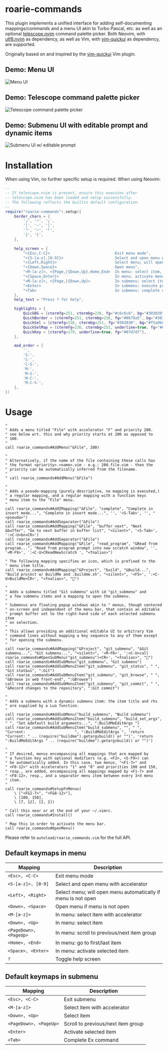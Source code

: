 # roarie-commands

This plugin implements a unified interface for adding self-documenting
mappings/commands and a menu UI akin to Turbo Pascal, etc. as well as
an optional [telescope.nvim](https://github.com/nvim-telescope/telescope.nvim)
command palette picker. Both Neovim, with [utf8.nvim](https://github.com/uga-rosa/utf8.nvim)
as dependency, as well as Vim, with [vim-quickui](https://github.com/skywind3000/vim-quickui)
as dependency, are supported.  
  
Originally based on and inspired by the [vim-quickui](https://github.com/skywind3000/vim-quickui)
Vim plugin.

## Demo: Menu UI
![Menu UI](https://github.com/lalbornoz/roarie-commands.vim/blob/master/Screenshot1.png?raw=true)

## Demo: Telescope command palette picker
![Telescope command palette picker](https://github.com/lalbornoz/roarie-commands.vim/blob/master/Screenshot2.png?raw=true)

## Demo: Submenu UI with editable prompt and dynamic items
![Submenu UI w/ editable prompt](https://github.com/lalbornoz/roarie-commands.vim/blob/master/Screenshot3.png?raw=true)

# Installation

When using Vim, no further specific setup is required. When using Neovim:

```lua
--
-- If telescope.nvim is present, ensure this executes after
-- telescope.nvim has been loaded and setup successfully.
-- The following reflects the builtin default configuration.
--
require("roarie-commands").setup({
	border_chars = {
		'╭', '─', '╮',
		'│', '─', '│',
		'╰', '─', '╯',
		'├', '┤',
	},

	help_screen = {
		"<{Esc,C-C}>                             Exit menu mode",
		"<{S-[a-z],[0-9]}>                       Select and open menu with accelerator",
		"<{Left,Right}>                          Select menu; will open menu automatically if menu is not open",
		"<{Down,Space}>                          Open menu",
		"<M-[a-z]>, <{Page,}{Down,Up},Home,End>  In menu: select item, scroll through items",
		"<{Space,Enter}>                         In menu: activate menu item",
		"<M-[a-z]>, <{Page,}{Down,Up}>           In submenu: select item with accelerator",
		"<Enter>                                 In submenu: execute prompt",
		"<Tab>                                   In submenu: complete ex command",
	},
	help_text = "Press ? for help",

	highlights = {
		QuickBG = {ctermfg=251, ctermbg=236, fg="#c6c6c6", bg="#303030"},
		QuickBorder = {ctermfg=251, ctermbg=236, fg="#0679a5", bg="#303030"},
		QuickSel = {ctermfg=236, ctermbg=251, fg="#303030", bg="#f5a9b8"},
		QuickSelMap = {ctermfg=236, ctermbg=251, underline=true, fg="#0679a5", bg="#f5a9b8"},
		QuickKey = {ctermfg=179, underline=true, fg="#87d7d7"},
	},

	mod_order = {
		'',
		'S-',
		'C-',
		'C-S-',
		'M-',
		'M-S-',
		'M-C-',
		'M-C-S-',
	},
})
```

# Usage

```vim
"
" Adds a menu titled "File" with accelerator "F" and priority 200.
" see below wrt. this and why priority starts at 200 as opposed to
" 100.
"
call roarie_commands#AddMenu("&File", 200)

"
" Alternatively, if the name of the file containing these calls has
" the format <priority>.<name>.vim - e.g.: 200.file.vim - then the
" priority can be automatically inferred from the filename.
"
" call roarie_commands#AddMenu("&File")

"
" Adds a pseudo-mapping (purely descriptive, no mapping is executed,)
" a regular mapping, and a regular mapping with a function keys
" menu item to the "File" menu.
"
call roarie_commands#AddIMapping("&File", "complete", "Complete in insert mode...", "Complete in insert mode...", '', '<S-Tab>', '', "<pseudo>")
call roarie_commands#AddSeparator("&File")
call roarie_commands#AddMapping("&File", "buffer_next", "Next &buffer", "Go to next buffer in buffer list", "<silent>", '<S-Tab>', ':<C-U>bn<CR>')
call roarie_commands#AddSeparator("&File")
call roarie_commands#AddMapping("&File", "read_program", "&Read from program...", "Read from program prompt into new scratch window", '', '<M-F9>', ':<C-U>CReadNewScratch ', "<fnalias>")

" The following mapping specifies an icon, which is prefixed to the
" menu item title.
call roarie_commands#AddMapping("&Project", "build", "&Build...", "Build project w/ BuildMe and .buildme.sh", "<silent>", '<F5>', ':<C-U>BuildMe<CR>', "<fnalias>", "")

"
" Adds a submenu titled "Git submenu" with id "git_submenu" and
" a few submenu items and a mapping to open the submenu.
"
" Submenus are floating popup windows akin to " menus, though centered
" on-screen and independent of the menu bar, that contain an editable
" prompt buffer set to the right-hand side of each selected submenu item
" on selection.
"
" This allows providing an additional editable UI to arbitrary Vim
" command lines without mapping a key sequence to any of them except
" for opening the submenu.
"
call roarie_commands#AddMapping("&Project", "git_submenu", "&Git submenu...", "Git submenu...", "<silent>", '<M-F6>', ':<C-U>call roarie_commands#OpenSubMenu("git_submenu")<CR>', "<fnalias>", "")
call roarie_commands#AddSubMenu("git_submenu", "Git submenu")
call roarie_commands#AddSubMenuItem("git_submenu", "git_status", " ", "Git stat&us", ":Git")
call roarie_commands#AddSubMenuItem("git_submenu", "git_browse", " ", "&Browse in web front-end", ":GBrowse")
call roarie_commands#AddSubMenuItem("git_submenu", "git_commit", " ", "&Record changes to the repository", ":Git commit")

"
" Adds a submenu with a dynamic submenu item: the item title and rhs
" are supplied by a Lua function.
"
call roarie_commands#AddSubMenu("build_submenu", "Build submenu")
call roarie_commands#AddSubMenuItem("build_submenu", "build_set_args", " ", "Set &default build arguments...", ":BuildMeEditArgs ")
call roarie_commands#AddSubMenuItem("build_submenu", "", " ", "Current:                      ", ":BuildMeEditArgs ", 'return "Current: " .. (require("buildme").getargsbuild() or "")', 'return ":BuildMeEditArgs " .. (require("buildme").getargsbuild() or "")')

"
" If desired, menus encompassing all mappings that are mapped by
" a function key with optional modifiers (e.g. <F2>, <S-F9>) can
" be automatically added. In this case, two menus, "<F1-7>" and
" <F8-12>" with accelerators "1" and "8" and priorities 100 and 150,
" resp., are added, encompassing all mappings mapped by <F1-7> and
" <F8-12>, resp., and a separator menu item between every 3rd menu
" item.
"
call roarie_commands#SetupFnMenus(
	\ ["<F&1-7>", "<F&8-12>"],
	\ [100, 150],
	\ [7, 12], [2, 2])

" Call this near or at the end of your ~/.vimrc.
call roarie_commands#Install()

" Map this in order to activate the menu bar.
call roarie_commands#OpenMenu()
```

Please refer to `autoload/roarie_commands.vim` for the full API.

## Default keymaps in menu

| Mapping                  | Description                                                   |
| ------------------------ | ------------------------------------------------------------- |
| ``<Esc>, <C-C>``         | Exit menu mode                                                |
| ``<S-[a-z]>, [0-9]``     | Select and open menu with accelerator                         |
| ``<Left>, <Right>``      | Select menu; will open menu automatically if menu is not open |
| ``<Down>, <Space>``      | Open menu if menu is not open                                 |
| ``<M-[a-z]>``            | In menu: select item with accelerator                         |
| ``<Down>, <Up>``         | In menu: select item                                          |
| ``<PageDown>, <PageUp>`` | In menu: scroll to previous/next item group                   |
| ``<Home>, <End>``        | In menu: go to first/last item                                |
| ``<Space>, <Enter>``     | In menu: activate selected item                               |
| ``?``                    | Toggle help screen                                            |

## Default keymaps in submenu

| Mapping                  | Description                        |
| ------------------------ | ---------------------------------- |
| ``<Esc>, <C-C>``         | Exit submenu                       |
| ``<M-[a-z]>``            | Select item with accelerator       |
| ``<Down>, <Up>``         | Select item                        |
| ``<PageDown>, <PageUp>`` | Scroll to previous/next item group |
| ``<Enter>``              | Activate selected item             |
| ``<Tab>``                | Complete Ex command                |

[modeline]: # ( vim: set tw=0: )
